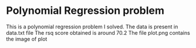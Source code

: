 # Polynomial Regression problem
This is a polynomial regression problem I solved.
The data is present in data.txt file
The rsq score obtained is around 70.2
The file plot.png contains the image of plot